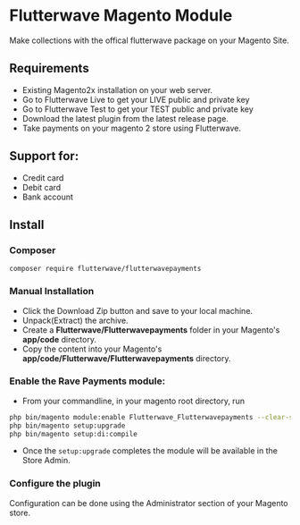 # Flutterwave Magento Module

Make collections with the offical flutterwave package on your Magento Site.

## Requirements

- Existing Magento2x installation on your web server.
- Go to Flutterwave Live to get your LIVE public and private key
- Go to Flutterwave Test to get your TEST public and private key
- Download the latest plugin from the latest release page.
- Take payments on your magento 2 store using Flutterwave.

## Support for:

- Credit card
- Debit card
- Bank account

## Install

###

### Composer

`composer require flutterwave/flutterwavepayments`

### Manual Installation

- Click the Download Zip button and save to your local machine.
- Unpack(Extract) the archive.
- Create a **Flutterwave/Flutterwavepayments** folder in your Magento's **app/code** directory.
- Copy the content into your Magento's **app/code/Flutterwave/Flutterwavepayments** directory.

### Enable the Rave Payments module:

- From your commandline, in your magento root directory, run

```bash
php bin/magento module:enable Flutterwave_Flutterwavepayments --clear-static-content
php bin/magento setup:upgrade
php bin/magento setup:di:compile
```

- Once the `setup:upgrade` completes the module will be available in the Store Admin.

### Configure the plugin

Configuration can be done using the Administrator section of your Magento store.

